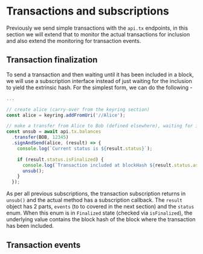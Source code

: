 # Transactions and subscriptions

Previously we send simple transactions with the `api.tx` endpoints, in this section we will extend that to monitor the actual transactions for inclusion and also extend the monitoring for transaction events.

## Transaction finalization

To send a transaction and then waiting until it has been included in a block, we will use a subscription interface instead of just waiting for the inclusion to yield the extrinsic hash. For the simplest form, we can do the following -

```js
...

// create alice (carry-over from the keyring section)
const alice = keyring.addFromUri('//Alice');

// make a transfer from Alice to Bob (defined elsewhere), waiting for inclusion
const unsub = await api.tx.balances
  .transfer(BOB, 12345)
  .signAndSend(alice, (result) => {
    console.log(`Current status is ${result.status}`);

    if (result.status.isFinalized) {
      console.log(`Transaction included at blockHash ${result.status.asFinalized}`);
      unsub();
    }
  });
```

As per all previous subscriptions, the transaction subscription returns in `unsub()` and the actual method has a subscription callback. The `result` object has 2 parts, `events` (to to covered in the next section) and the `status` enum. When this enum is in `Finalized` state (checked via `isFinalized`), the underlying value contains the block hash of the block where the transaction has been included.

## Transaction events
